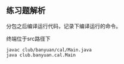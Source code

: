 ## 练习题解析
分包之后编译运行代码，记录下编译运行的命令。

终端位于src路径下
```
javac club/banyuan/cal/Main.java 
java club.banyuan.cal.Main
```